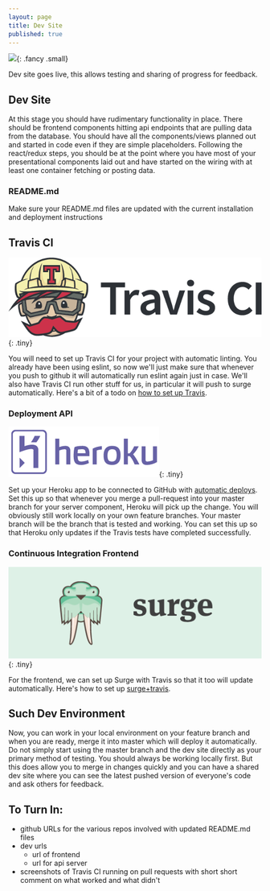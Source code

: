 ```yaml
---
layout: page
title: Dev Site
published: true
---
```




![](http://i.giphy.com/IU9JNuUSmxZTy.gif){: .fancy .small}


Dev site goes live, this allows testing and sharing of progress for feedback.

## Dev Site

At this stage you should have rudimentary functionality in place.  There should be frontend components hitting api endpoints that are pulling data from the database. You should have all the components/views planned out and started in code even if they are simple placeholders.  Following the react/redux steps, you should be at the point where you have most of your presentational components laid out and have started on the wiring with at least one container fetching or posting data.  

### README.md

Make sure your README.md files are updated with the current installation and deployment instructions

## Travis CI

![](img/TravisCI-Full-Color-7f5db09495c8b09c21cb678c4de18d21.png){:  .tiny}


You will need to set up Travis CI for your project with automatic linting. You already have been using eslint, so now we'll just make sure that whenever you push to github it will automatically run eslint again just in case.  We'll also have Travis CI run other stuff for us, in particular it will push to surge automatically.  Here's a bit of a todo on [how to set up Travis](http://cs52.me/resources/travis).

### Deployment API

![](img/Heroku_logo.png){:  .tiny}

Set up your Heroku app to be connected to GitHub with [automatic deploys](https://devcenter.heroku.com/articles/github-integration#automatic-deploys).  Set this up so that whenever you merge a pull-request into your master branch for your server component, Heroku will pick up the change.  You will obviously still work locally on your own feature branches. Your master branch will be the branch that is tested and working.  You can set this up so that Heroku only updates if the Travis tests have completed successfully.

### Continuous Integration Frontend

![](img/surge.png){:  .tiny}

For the frontend, we can set up Surge with Travis so that it too will update automatically.  Here's how to set up [surge+travis](https://surge.sh/help/integrating-with-travis-ci).


## Such Dev Environment

Now, you can work in your local environment on your feature branch and when you are ready, merge it into master which will deploy it automatically. Do not simply start using the master branch and the dev site directly as your primary method of testing.  You should always be working locally first. But this does allow you to merge in changes quickly and you can have a shared dev site where you can see the latest pushed version of everyone's code and ask others for feedback.


## To Turn In:

* github URLs for the various repos involved with updated README.md files
* dev urls
  * url of frontend
  * url for api server
* screenshots of Travis CI running on pull requests with short short comment on what worked and what didn't
